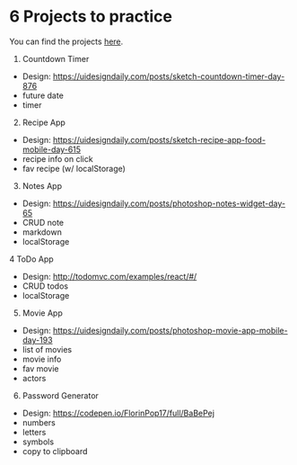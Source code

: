 # 6 Projects to practice

You can find the projects [here]().

1. Countdown Timer

-   Design: https://uidesigndaily.com/posts/sketch-countdown-timer-day-876
-   future date
-   timer

2. Recipe App

-   Design: https://uidesigndaily.com/posts/sketch-recipe-app-food-mobile-day-615
-   recipe info on click
-   fav recipe (w/ localStorage)

3. Notes App

-   Design: https://uidesigndaily.com/posts/photoshop-notes-widget-day-65
-   CRUD note
-   markdown
-   localStorage

4 ToDo App

-   Design: http://todomvc.com/examples/react/#/
-   CRUD todos
-   localStorage

5. Movie App

-   Design: https://uidesigndaily.com/posts/photoshop-movie-app-mobile-day-193
-   list of movies
-   movie info
-   fav movie
-   actors


6. Password Generator

-   Design: https://codepen.io/FlorinPop17/full/BaBePej
-   numbers
-   letters
-   symbols
-   copy to clipboard
